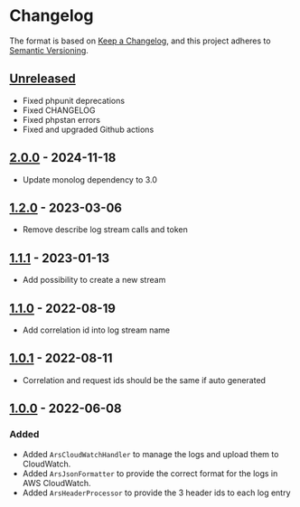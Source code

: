 # Changelog

The format is based on [Keep a Changelog](https://keepachangelog.com/en/1.0.0/),
and this project adheres to [Semantic Versioning](https://semver.org/spec/v2.0.0.html).

## [Unreleased]
- Fixed phpunit deprecations
- Fixed CHANGELOG
- Fixed phpstan errors
- Fixed and upgraded Github actions

## [2.0.0] - 2024-11-18
- Update monolog dependency to 3.0

## [1.2.0] - 2023-03-06
- Remove describe log stream calls and token

## [1.1.1] - 2023-01-13
- Add possibility to create a new stream

## [1.1.0] - 2022-08-19
- Add correlation id into log stream name

## [1.0.1] - 2022-08-11
- Correlation and request ids should be the same if auto generated

## [1.0.0] - 2022-06-08

### Added

- Added `ArsCloudWatchHandler` to manage the logs and upload them to CloudWatch.
- Added `ArsJsonFormatter` to provide the correct format for the logs in AWS CloudWatch.
- Added `ArsHeaderProcessor` to provide the 3 header ids to each log entry

[Unreleased]: https://github.com/ArrowSphere/cloudwatch-logs/compare/2.0.0...HEAD
[2.0.0]: https://github.com/ArrowSphere/cloudwatch-logs/compare/1.2.0...2.0.0
[1.2.0]: https://github.com/ArrowSphere/cloudwatch-logs/compare/1.1.1...1.2.0
[1.1.1]: https://github.com/ArrowSphere/cloudwatch-logs/compare/1.1.0...1.1.1
[1.1.0]: https://github.com/ArrowSphere/cloudwatch-logs/compare/1.0.1...1.1.0
[1.0.1]: https://github.com/ArrowSphere/cloudwatch-logs/compare/1.0.0...1.0.1
[1.0.0]: https://github.com/ArrowSphere/cloudwatch-logs/compare/7951a70a273b5b394fd7fdd34051a6b8e62ebe74...1.0.0
